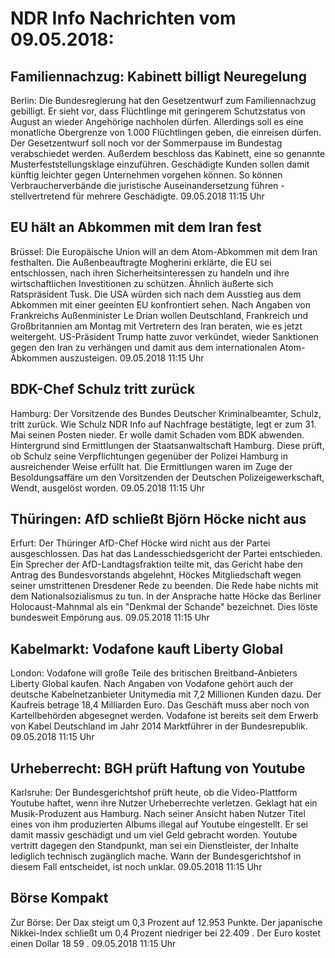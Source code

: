 # NDR Info Nachrichten vom 09.05.2018:


## Familiennachzug: Kabinett billigt Neuregelung
Berlin:	Die Bundesregierung hat den Gesetzentwurf zum Familiennachzug gebilligt. Er sieht vor, dass Flüchtlinge mit geringerem Schutzstatus von August an wieder Angehörige nachholen dürfen. Allerdings soll es eine monatliche Obergrenze von 1.000 Flüchtlingen geben, die einreisen dürfen. Der Gesetzentwurf soll noch vor der Sommerpause im Bundestag verabschiedet werden. Außerdem beschloss das Kabinett, eine so genannte Musterfeststellungsklage einzuführen. Geschädigte Kunden sollen damit künftig leichter gegen Unternehmen vorgehen können. So können Verbraucherverbände die juristische Auseinandersetzung führen - stellvertretend für mehrere Geschädigte. 09.05.2018 11:15 Uhr 

## EU hält an Abkommen mit dem Iran fest
Brüssel:	Die Europäische Union will an dem Atom-Abkommen mit dem Iran festhalten. Die Außenbeauftragte Mogherini erklärte, die EU sei entschlossen, nach ihren Sicherheitsinteressen zu handeln und ihre wirtschaftlichen Investitionen zu schützen. Ähnlich äußerte sich Ratspräsident Tusk. Die USA würden sich nach dem Ausstieg aus dem Abkommen mit einer geeinten EU konfrontiert sehen. Nach Angaben von Frankreichs Außenminister Le Drian wollen Deutschland, Frankreich und Großbritannien am Montag mit Vertretern des Iran beraten, wie es jetzt weitergeht. US-Präsident Trump hatte zuvor verkündet, wieder Sanktionen gegen den Iran zu verhängen und damit aus dem internationalen Atom-Abkommen auszusteigen. 09.05.2018 11:15 Uhr 

## BDK-Chef Schulz tritt zurück
Hamburg:	Der Vorsitzende des Bundes Deutscher Kriminalbeamter, Schulz, tritt zurück. Wie Schulz NDR Info auf Nachfrage bestätigte, legt er zum 31. Mai seinen Posten nieder. Er wolle damit Schaden vom BDK abwenden. Hintergrund sind Ermittlungen der Staatsanwaltschaft Hamburg. Diese prüft, ob Schulz seine Verpflichtungen gegenüber der Polizei Hamburg in ausreichender Weise erfüllt hat. Die Ermittlungen waren im Zuge der Besoldungsaffäre um den Vorsitzenden der Deutschen Polizeigewerkschaft, Wendt, ausgelöst worden. 09.05.2018 11:15 Uhr 

## Thüringen: AfD schließt Björn Höcke nicht aus
Erfurt: Der Thüringer AfD-Chef Höcke wird nicht aus der Partei ausgeschlossen. Das hat das Landesschiedsgericht der Partei entschieden. Ein Sprecher der AfD-Landtagsfraktion teilte mit, das Gericht habe den Antrag des Bundesvorstands abgelehnt, Höckes Mitgliedschaft wegen seiner umstrittenen Dresdener Rede zu beenden. Die Rede habe nichts mit dem Nationalsozialismus zu tun. In der Ansprache hatte Höcke das Berliner Holocaust-Mahnmal als ein "Denkmal der Schande" bezeichnet. Dies löste bundesweit Empörung aus. 09.05.2018 11:15 Uhr 

## Kabelmarkt: Vodafone kauft Liberty Global
London:      Vodafone will große Teile des britischen Breitband-Anbieters Liberty Global kaufen. Nach Angaben von Vodafone gehört auch der deutsche Kabelnetzanbieter Unitymedia mit 7,2 Millionen Kunden dazu. Der Kaufreis betrage 18,4 Milliarden Euro. Das Geschäft muss aber noch von Kartellbehörden abgesegnet werden. Vodafone ist bereits seit dem Erwerb von Kabel Deutschland im Jahr 2014 Marktführer in der Bundesrepublik. 09.05.2018 11:15 Uhr 

## Urheberrecht: BGH prüft Haftung von Youtube
Karlsruhe: Der Bundesgerichtshof prüft heute, ob die Video-Plattform Youtube haftet, wenn ihre Nutzer Urheberrechte verletzen. Geklagt hat ein Musik-Produzent aus Hamburg. Nach seiner Ansicht haben Nutzer Titel eines von ihm produzierten Albums illegal auf Youtube eingestellt. Er sei damit massiv geschädigt und um viel Geld gebracht worden. Youtube vertritt dagegen den Standpunkt, man sei ein Dienstleister, der Inhalte lediglich technisch zugänglich mache. Wann der Bundesgerichtshof in diesem Fall entscheidet, ist noch unklar. 09.05.2018 11:15 Uhr 

## Börse Kompakt
Zur Börse: Der Dax steigt um  0,3  Prozent auf  12.953  Punkte. Der japanische Nikkei-Index schließt um  0,4  Prozent niedriger bei  22.409 . Der Euro kostet einen Dollar  18 59 . 09.05.2018 11:15 Uhr 
